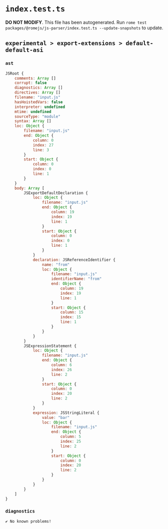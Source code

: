 # `index.test.ts`

**DO NOT MODIFY**. This file has been autogenerated. Run `rome test packages/@romejs/js-parser/index.test.ts --update-snapshots` to update.

## `experimental > export-extensions > default-default-asi`

### `ast`

```javascript
JSRoot {
	comments: Array []
	corrupt: false
	diagnostics: Array []
	directives: Array []
	filename: "input.js"
	hasHoistedVars: false
	interpreter: undefined
	mtime: undefined
	sourceType: "module"
	syntax: Array []
	loc: Object {
		filename: "input.js"
		end: Object {
			column: 0
			index: 27
			line: 3
		}
		start: Object {
			column: 0
			index: 0
			line: 1
		}
	}
	body: Array [
		JSExportDefaultDeclaration {
			loc: Object {
				filename: "input.js"
				end: Object {
					column: 19
					index: 19
					line: 1
				}
				start: Object {
					column: 0
					index: 0
					line: 1
				}
			}
			declaration: JSReferenceIdentifier {
				name: "from"
				loc: Object {
					filename: "input.js"
					identifierName: "from"
					end: Object {
						column: 19
						index: 19
						line: 1
					}
					start: Object {
						column: 15
						index: 15
						line: 1
					}
				}
			}
		}
		JSExpressionStatement {
			loc: Object {
				filename: "input.js"
				end: Object {
					column: 6
					index: 26
					line: 2
				}
				start: Object {
					column: 0
					index: 20
					line: 2
				}
			}
			expression: JSStringLiteral {
				value: "bar"
				loc: Object {
					filename: "input.js"
					end: Object {
						column: 5
						index: 25
						line: 2
					}
					start: Object {
						column: 0
						index: 20
						line: 2
					}
				}
			}
		}
	]
}
```

### `diagnostics`

```
✔ No known problems!

```
